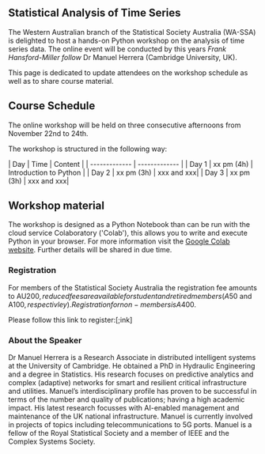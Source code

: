 ## Statistical Analysis of Time Series


The Western Australian branch of the Statistical Society Australia (WA-SSA) is delighted to host a hands-on Python workshop on the analysis of time series data. The online event will be conducted by this years *Frank Hansford-Miller follow* Dr Manuel Herrera (Cambridge University, UK).

This page is dedicated to update attendees on the workshop schedule as well as to share course material.


## Course Schedule
The online workshop will be held on three consecutive afternoons from November 22nd to 24th.

The workshop is structured in the following way:

|  Day | Time | Content |
| ------------- | ------------- |
| Day 1  | xx pm (4h)  | Introduction to Python |
| Day 2  | xx pm (3h)  | xxx and xxx|
| Day 3  | xx pm (3h)  | xxx and xxx|



## Workshop material
The workshop is designed as a Python Notebook than can be run with the cloud service Colaboratory ('Colab'), this allows you to write and execute Python in your browser. For more information visit the [Google Colab website](https://colab.research.google.com/?utm_source=scs-index). 
Further details will be shared in due time.


### Registration
For members of the Statistical Society Australia the registration fee amounts to AU$200, reduced fees are available for student and retired members (A$50 and A$100, respectivley). Registration for non-members is A$400. 

Please follow this link to register:[;ink]

### About the Speaker
Dr Manuel Herrera is a Research Associate in distributed intelligent systems at the University of Cambridge. He obtained a PhD in Hydraulic Engineering and a degree in Statistics. His research focuses on predictive analytics and complex (adaptive) networks for smart and resilient critical infrastructure and utilities. Manuel’s interdisciplinary profile has proven to be successful in terms of the number and quality of publications; having a high academic impact. His latest research focusses with AI-enabled management and maintenance of the UK national infrastructure. Manuel is currently involved in projects of topics including telecommunications to 5G ports. Manuel is a fellow of the Royal Statistical Society and a member of IEEE and the Complex Systems Society.

